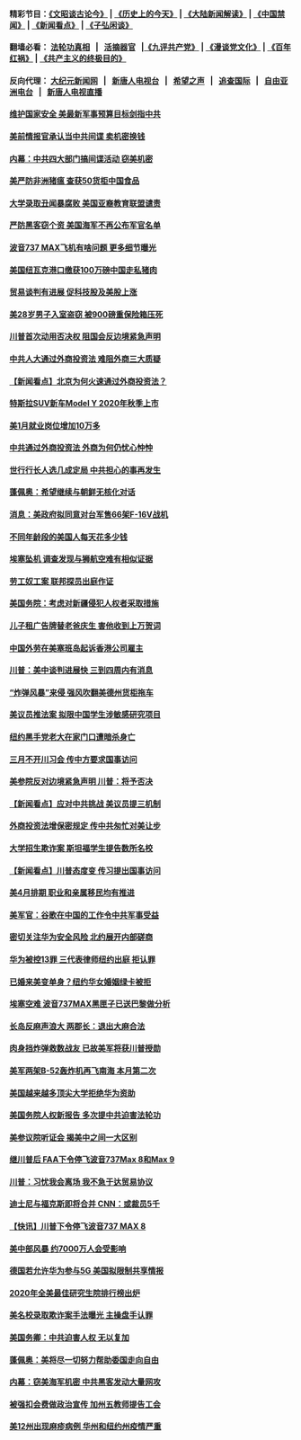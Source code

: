 #### 精彩节目：[《文昭谈古论今》](http://134.209.198.168/wenzhao) | [《历史上的今天》](http://134.209.198.168/today-in-history) | [《大陆新闻解读》](http://134.209.198.168/ntdtv-comedy) | [《中国禁闻》](http://134.209.198.168/ntdtv-news) | [《新闻看点》](http://134.209.198.168/news-insight) | [《子弘闲谈》](http://134.209.198.168/zihongxiantan/) 

 #### 翻墙必看： [法轮功真相](http://134.209.198.168:10000/videos/truth.html) &nbsp;&nbsp;|&nbsp;&nbsp; [活摘器官](http://134.209.198.168:10000/videos/res/Organs/) &nbsp;&nbsp;|[《九评共产党》](http://134.209.198.168:10000/videos/jiuping) | [《漫谈党文化》](http://134.209.198.168:10000/videos/mtdwh) | [《百年红祸》](http://134.209.198.168:10000/videos/bnhh) | [《共产主义的终极目的》](http://134.209.198.168:10000/videos/res/zjmd) 

 #### 反向代理： [大纪元新闻网](http://134.209.198.168:10080/) &nbsp;&nbsp;|&nbsp;&nbsp; [新唐人电视台](http://134.209.198.168:8000/) &nbsp;&nbsp;|&nbsp;&nbsp; [希望之声](http://134.209.198.168:8200/) &nbsp;&nbsp;|&nbsp;&nbsp; [追查国际](http://134.209.198.168:10010/) &nbsp;&nbsp;|&nbsp;&nbsp; [自由亚洲电台](http://134.209.198.168:9800/) &nbsp;&nbsp;|&nbsp;&nbsp; [新唐人电视直播](http://134.209.198.168/) 

#### [维护国家安全 美最新军事预算目标剑指中共](../pages/nsc412/n11118290.md?t=03161836) 

#### [美前情报官承认当中共间谍 卖机密换钱](../pages/nsc412/n11118166.md?t=03161836) 

#### [内幕：中共四大部门搞间谍活动 窃美机密](../pages/nsc412/n11117320.md?t=03161836) 

#### [美严防非洲猪瘟  查获50货柜中国食品](../pages/nsc412/n11117644.md?t=03161836) 

#### [大学录取丑闻暴腐败 美国亚裔教育联盟谴责](../pages/nsc412/n11117620.md?t=03161836) 

#### [严防黑客窃个资 美国海军不再公布军官名单](../pages/nsc412/n11117713.md?t=03161836) 

#### [波音737 MAX飞机有啥问题 更多细节曝光](../pages/nsc412/n11117173.md?t=03161836) 

#### [美国纽瓦克港口缴获100万磅中国走私猪肉](../pages/nsc412/n11117006.md?t=03161836) 

#### [贸易谈判有进展 促科技股及美股上涨](../pages/nsc412/n11117082.md?t=03161836) 

#### [美28岁男子入室盗窃 被900磅重保险箱压死](../pages/nsc412/n11116931.md?t=03161836) 

#### [川普首次动用否决权 阻国会反边境紧急声明](../pages/nsc412/n11116923.md?t=03161836) 

#### [中共人大通过外商投资法 难阻外商三大质疑](../pages/nsc412/n11116492.md?t=03161836) 

#### [【新闻看点】北京为何火速通过外商投资法？](../pages/nsc412/n11116196.md?t=03161836) 

#### [特斯拉SUV新车Model Y  2020年秋季上市](../pages/nsc412/n11116655.md?t=03161836) 

#### [美1月就业岗位增加10万多](../pages/nsc412/n11116488.md?t=03161836) 

#### [中共通过外商投资法 外商为何仍忧心忡忡](../pages/nsc412/n11116297.md?t=03161836) 

#### [世行行长人选几成定局 中共担心的事再发生](../pages/nsc412/n11116039.md?t=03161836) 

#### [蓬佩奥：希望继续与朝鲜无核化对话](../pages/nsc412/n11116357.md?t=03161836) 

#### [消息：美政府拟同意对台军售66架F-16V战机](../pages/nsc412/n11116284.md?t=03161836) 

#### [不同年龄段的美国人每天花多少钱](../pages/nsc412/n11116246.md?t=03161836) 

#### [埃塞坠机 调查发现与狮航空难有相似证据](../pages/nsc412/n11116036.md?t=03161836) 

#### [劳工奴工案 联邦探员出庭作证](../pages/nsc412/n11114999.md?t=03161836) 

#### [美国务院：考虑对新疆侵犯人权者采取措施](../pages/nsc412/n11114644.md?t=03161836) 

#### [儿子租广告牌替老爸庆生 害他收到上万贺词](../pages/nsc412/n11114892.md?t=03161836) 

#### [中国外劳在美塞班岛起诉香港公司雇主](../pages/nsc412/n11114505.md?t=03161836) 

#### [川普：美中谈判进展快 三到四周内有消息](../pages/nsc412/n11113884.md?t=03161836) 

#### [“炸弹风暴”来侵 强风吹翻美德州货柜拖车](../pages/nsc412/n11114084.md?t=03161836) 

#### [美议员推法案 拟限中国学生涉敏感研究项目](../pages/nsc412/n11113614.md?t=03161836) 

#### [纽约黑手党老大在家门口遭暗杀身亡](../pages/nsc412/n11113964.md?t=03161836) 

#### [三月不开川习会 传中方要求国事访问](../pages/nsc412/n11113391.md?t=03161836) 

#### [美参院反对边境紧急声明 川普：将予否决](../pages/nsc412/n11113947.md?t=03161836) 

#### [【新闻看点】应对中共挑战 美议员提三机制](../pages/nsc412/n11113410.md?t=03161836) 

#### [外商投资法增保密规定 传中共匆忙对美让步](../pages/nsc412/n11113882.md?t=03161836) 

#### [大学招生欺诈案 斯坦福学生提告数所名校](../pages/nsc412/n11113756.md?t=03161836) 

#### [【新闻看点】川普态度变 传习提出国事访问](../pages/nsc412/n11113351.md?t=03161836) 

#### [美4月排期 职业和亲属移民均有推进](../pages/nsc412/n11113769.md?t=03161836) 

#### [美军官：谷歌在中国的工作令中共军事受益](../pages/nsc412/n11113729.md?t=03161836) 

#### [密切关注华为安全风险 北约展开内部磋商](../pages/nsc412/n11113653.md?t=03161836) 

#### [华为被控13罪 三代表律师纽约出庭 拒认罪](../pages/nsc412/n11113444.md?t=03161836) 

#### [已婚来美变单身？纽约华女婚姻绿卡被拒](../pages/nsc412/n11112063.md?t=03161836) 

#### [埃塞空难 波音737MAX黑匣子已送巴黎做分析](../pages/nsc412/n11112958.md?t=03161836) 

#### [长岛反麻声浪大 两郡长：退出大麻合法](../pages/nsc412/n11112066.md?t=03161836) 

#### [肉身挡炸弹救数战友 已故美军将获川普授勋](../pages/nsc412/n11112587.md?t=03161836) 

#### [美军两架B-52轰炸机再飞南海 本月第二次](../pages/nsc412/n11112258.md?t=03161836) 

#### [美国越来越多顶尖大学拒绝华为资助](../pages/nsc412/n11111729.md?t=03161836) 

#### [美国务院人权新报告 多次提中共迫害法轮功](../pages/nsc412/n11111708.md?t=03161836) 

#### [美参议院听证会 揭美中之间一大区别](../pages/nsc412/n11111663.md?t=03161836) 

#### [继川普后 FAA下令停飞波音737Max 8和Max 9](../pages/nsc412/n11111489.md?t=03161836) 

#### [川普：习忧我会离场 我不急于达贸易协议](../pages/nsc412/n11111521.md?t=03161836) 

#### [迪士尼与福克斯即将合并 CNN：或裁员5千](../pages/nsc412/n11111221.md?t=03161836) 

#### [【快讯】川普下令停飞波音737 MAX 8](../pages/nsc412/n11111226.md?t=03161836) 

#### [美中部风暴 约7000万人会受影响](../pages/nsc412/n11111164.md?t=03161836) 

#### [德国若允许华为参与5G 美国拟限制共享情报](../pages/nsc412/n11111029.md?t=03161836) 

#### [2020年全美最佳研究生院排行榜出炉](../pages/nsc412/n11110786.md?t=03161836) 

#### [美名校录取欺诈案手法曝光 主操盘手认罪](../pages/nsc412/n11110772.md?t=03161836) 

#### [美国务卿：中共迫害人权 无以复加](../pages/nsc412/n11110966.md?t=03161836) 

#### [蓬佩奥：美将尽一切努力帮助委国走向自由](../pages/nsc412/n11110670.md?t=03161836) 

#### [内幕：窃美海军机密 中共黑客发动大量网攻](../pages/nsc412/n11110402.md?t=03161836) 

#### [被强扣会费做政治宣传  加州五教师提告工会](../pages/nsc412/n11110544.md?t=03161836) 

#### [美12州出现麻疹病例 华州和纽约州疫情严重](../pages/nsc412/n11110217.md?t=03161836) 

